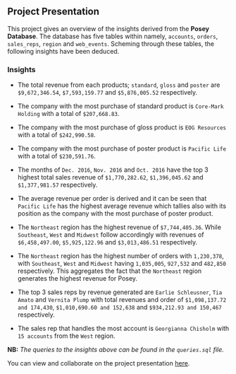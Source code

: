 ## Project Presentation

This project gives an overview of the insights derived from the **Posey Database**. The database has five tables within namely, 
`accounts`, `orders`, `sales_reps`, `region` and `web_events`. Scheming through these tables, the following insights have been deduced.

### Insights

* The total revenue from each products; `standard`, `gloss` and `poster` are `$9,672,346.54`, `$7,593,159.77` and `$5,876,005.52` respectively.

* The company with the most purchase of standard product is `Core-Mark Holding` with a total of `$207,668.83`.

* The company with the most purchase of gloss product is `EOG Resources` with a total of `$242,990.58`.

* The company with the most purchase of poster product is `Pacific Life` with a total of `$230,591.76`.

* The months of `Dec. 2016`, `Nov. 2016` and `Oct. 2016` have the top 3 highest total sales revenue of `$1,770,282.62`, `$1,396,045.62` and `$1,377,981.57` respectively.

* The average revenue per order is derived and it can be seen that `Pacific Life` has the highest average revenue which tallies also with its position as the 
company with the most purchase of poster product.

* The `Northeast` region has the highest revenue of `$7,744,405.36`. While `Southeast`, `West` and `Midwest` follow accordingly with revenues of `$6,458,497.00`, 
`$5,925,122.96` and `$3,013,486.51` respectively.

* The `Northeast` region has the highest number of orders with `1,230,378`, with `Southeast`, `West` and `Midwest` having `1,035,005`, `927,532` and `482,850` 
respectively. This aggregates the fact that the `Northeast` region generates the highest revenue for Posey.

* The top 3 sales reps by revenue generated are `Earlie Schleusner`, `Tia Amato` and `Vernita Plump` with total revenues and order of `$1,098,137.72 and 174,430`,
 `$1,010,690.60 and 152,638` and `$934,212.93 and 150,467` respectively.
 
* The sales rep that handles the most account is `Georgianna Chisholm` with `15 accounts` from the `West` region.

**NB:** *The queries to the insights above can be found in the `queries.sql` file.*


You can view and collaborate on the project presentation [here](https://docs.google.com/presentation/d/1ie2BMPnrj0Ofigf0Ip9YCqET6HcWT3x7lpLU-VQ2ets/edit?usp=sharing).
